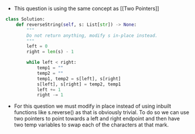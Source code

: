 - This question is using the same concept as [[Two Pointers]] 

```python
class Solution:
    def reverseString(self, s: List[str]) -> None:
        """
        Do not return anything, modify s in-place instead.
        """
        left = 0 
        right = len(s) - 1

        while left < right: 
            temp1 = ""
            temp2 = ""
            temp1, temp2 = s[left], s[right]  
            s[left], s[right] = temp2, temp1
            left += 1
            right -= 1
```

- For this question we must modify in place instead of using inbuilt functions like s.reverse() as that is obviously trivial. To do so we can use two pointers to point towards a left and right endpoint and then have two temp variables to swap each of the characters at that mark. 
